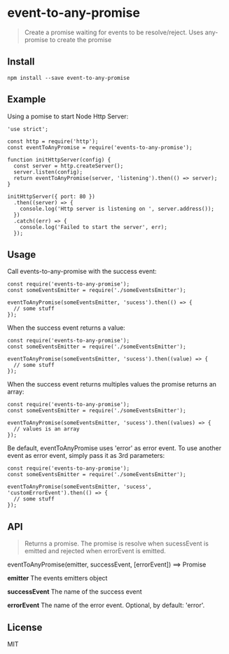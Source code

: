 # event-to-any-promise

> Create a promise waiting for events to be resolve/reject. Uses any-promise to create the promise

## Install
```
npm install --save event-to-any-promise
```

## Example
Using a pomise to start Node Http Server:
```
'use strict';

const http = require('http');
const eventToAnyPromise = require('events-to-any-promise');

function initHttpServer(config) {
  const server = http.createServer();
  server.listen(config);
  return eventToAnyPromise(server, 'listening').then(() => server);
}

initHttpServer({ port: 80 })
  .then((server) => {
    console.log('Http server is listening on ', server.address());
  })
  .catch((err) => {
    console.log('Failed to start the server', err);
  });
```

## Usage
Call events-to-any-promise with the success event:
```
const require('events-to-any-promise');
const someEventsEmitter = require('./someEventsEmitter');

eventToAnyPromise(someEventsEmitter, 'sucess').then(() => {
  // some stuff
});
```
When the success event returns a value:
```
const require('events-to-any-promise');
const someEventsEmitter = require('./someEventsEmitter');

eventToAnyPromise(someEventsEmitter, 'sucess').then((value) => {
  // some stuff
});
```
When the success event returns multiples values the promise returns an array:
```
const require('events-to-any-promise');
const someEventsEmitter = require('./someEventsEmitter');

eventToAnyPromise(someEventsEmitter, 'sucess').then((values) => {
  // values is an array
});
```
Be default, eventToAnyPromise uses 'error' as error event. To use another event
as error event, simply pass it as 3rd parameters:
```
const require('events-to-any-promise');
const someEventsEmitter = require('./someEventsEmitter');

eventToAnyPromise(someEventsEmitter, 'sucess', 'customErrorEvent').then(() => {
  // some stuff
});
```

## API
> Returns a promise. The promise is resolve when sucessEvent is emitted
> and rejected when errorEvent is emitted.

eventToAnyPromise(emitter, successEvent, [errorEvent]) ==> Promise

**emitter**
The events emitters object

**successEvent**
The name of the success event

**errorEvent**
The name of the error event. Optional, by default: 'error'.

## License
MIT
